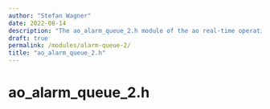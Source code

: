 ```yaml
---
author: "Stefan Wagner"
date: 2022-08-14
description: "The ao_alarm_queue_2.h module of the ao real-time operating system."
draft: true
permalink: /modules/alarm-queue-2/
title: "ao_alarm_queue_2.h"
---
```


# ao_alarm_queue_2.h
